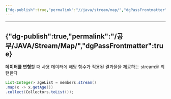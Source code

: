 ```yaml
---
{"dg-publish":true,"permalink":"//java/stream/map/","dgPassFrontmatter":true}
---
```



---
{"dg-publish":true,"permalink":"/공부/JAVA/Stream/Map/","dgPassFrontmatter":true}
---

**데이터를 변형**할 때 사용
데이터에 해당 함수가 적용된 결과물을 제공하는 stream을 리턴한다

````java
List<Integer> ageList = members.stream()
.map(x -> x.getAge())
.collect(Collectors.toList());
````